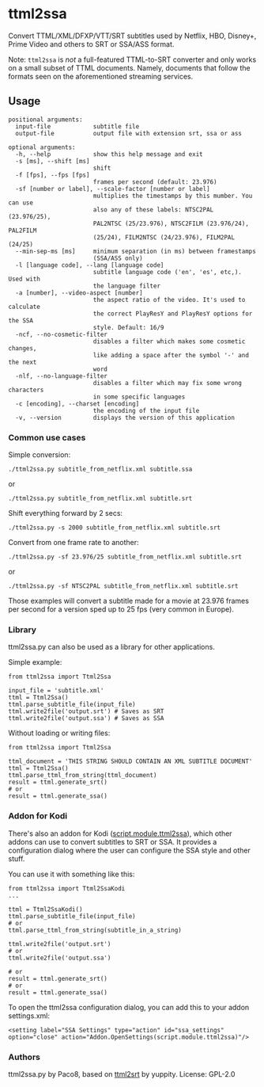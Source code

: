 # ttml2ssa
Convert TTML/XML/DFXP/VTT/SRT subtitles used by Netflix, HBO, Disney+, Prime Video and others to SRT or SSA/ASS format.

Note: `ttml2ssa` is *not* a full-featured TTML-to-SRT converter and only works on a small subset of TTML documents. Namely, documents that follow the formats seen on the aforementioned streaming services.

## Usage
```
positional arguments:
  input-file            subtitle file
  output-file           output file with extension srt, ssa or ass

optional arguments:
  -h, --help            show this help message and exit
  -s [ms], --shift [ms]
                        shift
  -f [fps], --fps [fps]
                        frames per second (default: 23.976)
  -sf [number or label], --scale-factor [number or label]
                        multiplies the timestamps by this mumber. You can use
                        also any of these labels: NTSC2PAL (23.976/25),
                        PAL2NTSC (25/23.976), NTSC2FILM (23.976/24), PAL2FILM
                        (25/24), FILM2NTSC (24/23.976), FILM2PAL (24/25)
  --min-sep-ms [ms]     minimum separation (in ms) between framestamps
                        (SSA/ASS only)
  -l [language code], --lang [language code]
                        subtitle language code ('en', 'es', etc,). Used with
                        the language filter
  -a [number], --video-aspect [number]
                        the aspect ratio of the video. It's used to calculate
                        the correct PlayResY and PlayResY options for the SSA
                        style. Default: 16/9
  -ncf, --no-cosmetic-filter
                        disables a filter which makes some cosmetic changes,
                        like adding a space after the symbol '-' and the next
                        word
  -nlf, --no-language-filter
                        disables a filter which may fix some wrong characters
                        in some specific languages
  -c [encoding], --charset [encoding]
                        the encoding of the input file
  -v, --version         displays the version of this application
```

### Common use cases

Simple conversion:
```
./ttml2ssa.py subtitle_from_netflix.xml subtitle.ssa
```
or
```
./ttml2ssa.py subtitle_from_netflix.xml subtitle.srt
```

Shift everything forward by 2 secs:
```
./ttml2ssa.py -s 2000 subtitle_from_netflix.xml subtitle.srt
```

Convert from one frame rate to another:
```
./ttml2ssa.py -sf 23.976/25 subtitle_from_netflix.xml subtitle.srt
```
or
```
./ttml2ssa.py -sf NTSC2PAL subtitle_from_netflix.xml subtitle.srt
```

Those examples will convert a subtitle made for a movie at 23.976 frames per second for a version sped up to 25 fps (very common in Europe).

### Library
ttml2ssa.py can also be used as a library for other applications.

Simple example:
```
from ttml2ssa import Ttml2Ssa

input_file = 'subtitle.xml'
ttml = Ttml2Ssa()
ttml.parse_subtitle_file(input_file)
ttml.write2file('output.srt') # Saves as SRT
ttml.write2file('output.ssa') # Saves as SSA
```
Without loading or writing files:
```
from ttml2ssa import Ttml2Ssa

ttml_document = 'THIS STRING SHOULD CONTAIN AN XML SUBTITLE DOCUMENT'
ttml = Ttml2Ssa()
ttml.parse_ttml_from_string(ttml_document)
result = ttml.generate_srt()
# or
result = ttml.generate_ssa()
```

### Addon for Kodi
There's also an addon for Kodi
([script.module.ttml2ssa](https://github.com/Paco8/kodi-repo/blob/master/packages/script.module.ttml2ssa/script.module.ttml2ssa-0.1.7.zip)),
which other addons can use to convert subtitles to SRT or SSA.
It provides a configuration dialog where the user can configure the SSA style and other stuff.

You can use it with something like this:
```
from ttml2ssa import Ttml2SsaKodi
...

ttml = Ttml2SsaKodi()
ttml.parse_subtitle_file(input_file)
# or
ttml.parse_ttml_from_string(subtitle_in_a_string)

ttml.write2file('output.srt')
# or
ttml.write2file('output.ssa')

# or
result = ttml.generate_srt()
# or
result = ttml.generate_ssa()
```

To open the ttml2ssa configuration dialog, you can add this to your addon settings.xml:
```
<setting label="SSA Settings" type="action" id="ssa_settings" option="close" action="Addon.OpenSettings(script.module.ttml2ssa)"/>
```

### Authors
ttml2ssa.py by Paco8, based on [ttml2srt](https://github.com/yuppity/ttml2srt) by yuppity.
License: GPL-2.0
